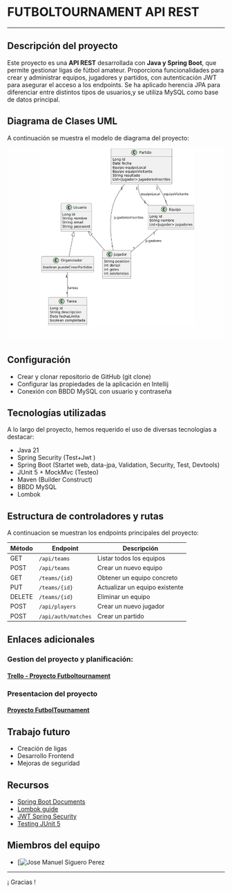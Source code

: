 # **FUTBOLTOURNAMENT API REST**

-------------------------------------------
## **Descripción del proyecto**

Este proyecto es una **API REST** desarrollada con **Java y Spring Boot**, 
que permite gestionar ligas de fútbol amateur. 
Proporciona funcionalidades para crear y administrar equipos, jugadores y partidos, 
con autenticación JWT para asegurar el acceso a los endpoints. 
Se ha aplicado herencia JPA para diferenciar entre distintos 
tipos de usuarios,y se utiliza MySQL como base de datos principal.


## **Diagrama de Clases UML**

 A continuación se muestra el modelo de diagrama del proyecto:

![Diagrama UML proyecto.JPG](Diagrama%20UML%20proyecto.JPG)

## **Configuración**

- Crear y clonar repositorio de GitHub (git clone)
- Configurar las propiedades de la aplicación en Intellij
- Conexión con BBDD MySQL con usuario y contraseña

## **Tecnologías utilizadas**
A lo largo del proyecto, hemos requerido el uso de diversas tecnologías a destacar:

- Java 21
- Spring Security (Test+Jwt )
- Spring Boot (Startet web, data-jpa, Validation, Security, Test, Devtools)
- JUnit 5 + MockMvc (Testeo)
- Maven (Builder Construct)
- BBDD MySQL
- Lombok


## **Estructura de controladores y rutas**

A continuacion se muestran los endpoints principales del proyecto:

| Método | Endpoint            | Descripción                    |
| ------ |---------------------|--------------------------------|
| GET    | `/api/teams`        | Listar todos los equipos       |
| POST   | `/api/teams`        | Crear un nuevo equipo          |
| GET    | `/teams/{id}`       | Obtener un equipo concreto     |
| PUT    | `/teams/{id}`       | Actualizar un equipo existente |
| DELETE | `/teams/{id}`       | Eliminar un equipo             |
| POST   | `/api/players`      | Crear un nuevo jugador         |
| POST   | `/api/auth/matches` | Crear un partido               |


## **Enlaces adicionales**


### **Gestion del proyecto y planificación**:

#### **[Trello - Proyecto Futboltournament](https://trello.com/b/nlYE3hv4/futboltournament)**

### **Presentacion del proyecto** 

#### **[Proyecto FutbolTournament](https://docs.google.com/presentation/d/1lFoFhgg9-yilI74bDs9YYo0diftuCKJ3PnLxPnx8FcI/edit?usp=sharing)**




## **Trabajo futuro**

- Creación de ligas
- Desarrollo Frontend
- Mejoras de seguridad


## **Recursos**

- [Spring Boot Documents]([https://spring.io/projects/spring-boot)
- [Lombok guide]((https://projectlombok.org/features/all))
- [JWT Spring Security]((https://www.baeldung.com/spring-security-oauth-jwt)  )
- [Testing JUnit 5]((https://www.baeldung.com/spring-boot-testing))


## **Miembros del equipo**

- [![Jose Manuel Siguero Perez](www.linkedin.com/in/jose-manuel-siguero)

-----------------------------------------------------------------------------------

¡ Gracias !



